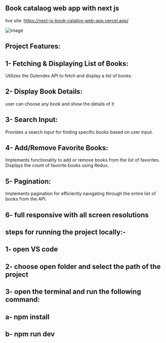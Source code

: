 ## Book catalaog web app with next js
live site: https://next-js-book-catalog-web-app.vercel.app/

![image](https://github.com/EssamKonafa/Next.js-Book-Catalog-Web-App/assets/128749610/5334b7bb-1780-4aa2-a36f-77c95ae240d7)


## Project Features:

## 1- Fetching & Displaying List of Books:
   Utilizes the Gutendex API to fetch and display a list of books.

## 2- Display Book Details:
   user can choose any book and show the details of it

## 3- Search Input:
   Provides a search input for finding specific books based on user input.

## 4- Add/Remove Favorite Books:
   Implements functionality to add or remove books from the list of favorites.
   Displays the count of favorite books using Redux.

## 5- Pagination:
   Implements pagination for efficiently navigating through the entire list of books from the API.

## 6- full responsive with all screen resolutions

## steps for running the project locally:-
## 1- open VS code
## 2- choose open folder and select the path of the project 
## 3- open the terminal and run the following command:
##  a- npm install
 ## b- npm run dev


